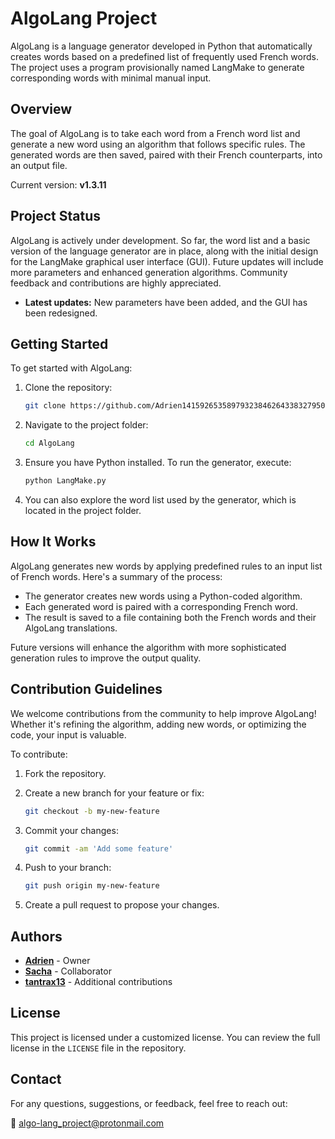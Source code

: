 # AlgoLang Project

AlgoLang is a language generator developed in Python that automatically creates words based on a predefined list of frequently used French words. The project uses a program provisionally named LangMake to generate corresponding words with minimal manual input.

## Overview

The goal of AlgoLang is to take each word from a French word list and generate a new word using an algorithm that follows specific rules. The generated words are then saved, paired with their French counterparts, into an output file.

Current version: **v1.3.11**

## Project Status

AlgoLang is actively under development. So far, the word list and a basic version of the language generator are in place, along with the initial design for the LangMake graphical user interface (GUI). Future updates will include more parameters and enhanced generation algorithms. Community feedback and contributions are highly appreciated.

- **Latest updates:** New parameters have been added, and the GUI has been redesigned.

## Getting Started

To get started with AlgoLang:

1. Clone the repository:

    ```bash
    git clone https://github.com/Adrien141592653589793238462643383279502/AlgoLang.git
    ```

2. Navigate to the project folder:

    ```bash
    cd AlgoLang
    ```

3. Ensure you have Python installed. To run the generator, execute:

    ```bash
    python LangMake.py
    ```

4. You can also explore the word list used by the generator, which is located in the project folder.

## How It Works

AlgoLang generates new words by applying predefined rules to an input list of French words. Here's a summary of the process:

- The generator creates new words using a Python-coded algorithm.
- Each generated word is paired with a corresponding French word.
- The result is saved to a file containing both the French words and their AlgoLang translations.

Future versions will enhance the algorithm with more sophisticated generation rules to improve the output quality.

## Contribution Guidelines

We welcome contributions from the community to help improve AlgoLang! Whether it's refining the algorithm, adding new words, or optimizing the code, your input is valuable.

To contribute:

1. Fork the repository.
2. Create a new branch for your feature or fix:

    ```bash
    git checkout -b my-new-feature
    ```

3. Commit your changes:

    ```bash
    git commit -am 'Add some feature'
    ```

4. Push to your branch:

    ```bash
    git push origin my-new-feature
    ```

5. Create a pull request to propose your changes.

## Authors

- [**Adrien**](https://github.com/Adrien141592653589793238462643383279502) - Owner
- [**Sacha**](https://github.com/Sacha14159) - Collaborator
- [**tantrax13**](https://github.com/tantrax13) - Additional contributions

## License

This project is licensed under a customized license. You can review the full license in the `LICENSE` file in the repository.

## Contact

For any questions, suggestions, or feedback, feel free to reach out:

📧 algo-lang_project@protonmail.com
